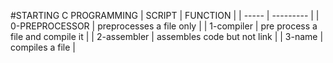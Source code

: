#STARTING C PROGRAMMING
| SCRIPT | FUNCTION |
| ----- | --------- |
| 0-PREPROCESSOR | preprocesses a file only |
| 1-compiler | pre process a file and compile it |
| 2-assembler | assembles code but not link |
| 3-name | compiles a file |
